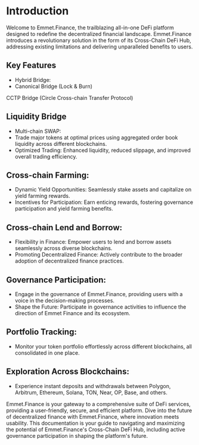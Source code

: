 # Introduction

Welcome to Emmet.Finance, the trailblazing all-in-one DeFi platform designed to redefine the decentralized financial landscape. Emmet.Finance introduces a revolutionary solution in the form of its Cross-Chain DeFi Hub, addressing existing limitations and delivering unparalleled benefits to users.

## Key Features
- Hybrid Bridge:
- Canonical Bridge (Lock & Burn)

CCTP Bridge (Circle Cross-chain Transfer Protocol)

## Liquidity Bridge

- Multi-chain SWAP:
- Trade major tokens at optimal prices using aggregated order book liquidity across different blockchains.
- Optimized Trading: Enhanced liquidity, reduced slippage, and improved overall trading efficiency.

## Cross-chain Farming:
- Dynamic Yield Opportunities: Seamlessly stake assets and capitalize on yield farming rewards.
- Incentives for Participation: Earn enticing rewards, fostering governance participation and yield farming benefits.

## Cross-chain Lend and Borrow:
- Flexibility in Finance: Empower users to lend and borrow assets seamlessly across diverse blockchains.
- Promoting Decentralized Finance: Actively contribute to the broader adoption of decentralized finance practices.

## Governance Participation:
- Engage in the governance of Emmet.Finance, providing users with a voice in the decision-making processes.
- Shape the Future: Participate in governance activities to influence the direction of Emmet Finance and its ecosystem.

## Portfolio Tracking:
- Monitor your token portfolio effortlessly across different blockchains, all consolidated in one place.

## Exploration Across Blockchains:
- Experience instant deposits and withdrawals between Polygon, Arbitrum, Ethereum, Solana, TON, Near, OP, Base, and others.

Emmet.Finance is your gateway to a comprehensive suite of DeFi services, providing a user-friendly, secure, and efficient platform. Dive into the future of decentralized finance with Emmet.Finance, where innovation meets usability. This documentation is your guide to navigating and maximizing the potential of Emmet.Finance's Cross-Chain DeFi Hub, including active governance participation in shaping the platform's future.